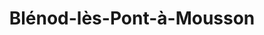 ---
title: Blénod-lès-Pont-à-Mousson
url: /blenod-les-pont-a-mousson/
latitude: 48.884
longitude: 6.053
---